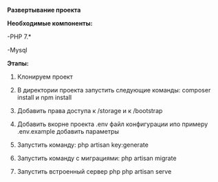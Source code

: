 **Развертывание проекта**

**Необходимые компоненты:**

-PHP 7.*

-Mysql

**Этапы:**

1. Клонируем проект
2. В директории проекта запустить следующие команды: composer install и npm install

3. Добавить права доступа к /storage и к /bootstrap

4. Добавить вкорне проекта .env файл конфигурации ипо примеру .env.example добавить параметры
5. Запустить команду: php artisan key:generate
6. Запустить команду с миграциями: php artisan migrate
7. Запустить встроенный сервер php php artisan serve